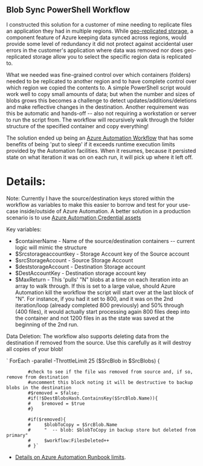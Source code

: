 ## Blob Sync PowerShell Workflow

I constructed this solution for a customer of mine needing to replicate files an application they had in multiple regions.  While [geo-replicated storage](https://docs.microsoft.com/en-us/azure/storage/common/storage-redundancy), a component feature of Azure keeping data synced across regions, would provide some level of redundancy it did not protect against accidental user errors in the customer's application where data was removed nor does geo-replicated storage allow you to select the specific region data is replicated to. 

What we needed was fine-grained control over which containers (folders) needed to be replicated to another region and to have complete control over which region we copied the contents to.  A simple PowerShell script would work well to copy small amounts of data; but when the number and sizes of blobs grows this becomes a challenge to detect updates/additions/deletions and make reflective changes in the destination.  Another requirement was this be automatic and hands-off -- also not requiring a workstation or server to run the script from.  The workflow will recursively walk through the folder structure of the specified container and copy everything!

The solution ended up being an [Azure Automation Workflow](https://docs.microsoft.com/en-us/azure/automation/automation-powershell-workflow) that has some benefits of being 'put to sleep' if it exceeds runtime execution limits provided by the Automation facilities.  When it resumes, because it persisted state on what iteration it was on on each run, it will pick up where it left off. 

 #  Details:
Note: Currently I have the source/destination keys stored within the workflow as variables to make this easier to borrow and test for your use-case inside/outside of Azure Automation.  A better solution in a production scenario is to use [Azure Automation Credential assets](https://docs.microsoft.com/en-us/azure/automation/automation-credentials)  

Key variables:

* $containerName - Name of the source/destination containers -- current logic will mimic the structure
* $Srcstorageaccountkey - Storage Account key of the Source account
* $srcStorageAccount    - Source Storage Account
* $deststorageAccount   - Destination Storage account
* $DestAccountKey       - Destination storage account key
* $MaxReturn            - This 'pulls' "N" blobs at a time on each iteration into an array to walk through.  If this is set to a large value, should Azure Automation kill the workflow the script will start over at the last block of "N".  For instance, if you had it set to 800, and it was on the 2nd iteration/loop (already completed 800 previously) and 50% through (400 files), it would actually start processing again 800 files deep into the container and not 1200 files in as the state was saved at the beginning of the 2nd run.


Data Deletion:
The workflow also supports deleting data from the destination if removed from the source.  Use this carefully as it will destroy all copies of your blob!

 `        ForEach  -parallel -ThrottleLimit 25  ($SrcBlob in $SrcBlobs) {
            
            #check to see if the file was removed from source and, if so, remove from destination
            #uncomment this block noting it will be destructive to backup blobs in the destination
            #$removed = $false;
            #if(!$DestBlobsHash.ContainsKey($SrcBlob.Name)){
            #    $removed = $true
            #}

            #if($removed){
            #     $blobToCopy = $SrcBlob.Name
            #     "  -- blob: $blobToCopy in backup store but deleted from primary"
            #     $workflow:FilesDeleted++  
            # }`

* [Details on Azure Automation Runbook limits](https://docs.microsoft.com/en-us/azure/automation/automation-runbook-execution).
